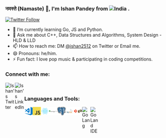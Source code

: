 ### नमस्ते (Namaste) 🙏, I'm Ishan Pandey from <img  alt="India" width="26px" src="https://upload.wikimedia.org/wikipedia/en/thumb/4/41/Flag_of_India.svg/383px-Flag_of_India.svg.png" /> .

[![Twitter Follow](https://img.shields.io/twitter/follow/ishan2512?color=1DA1F2&logo=twitter&style=for-the-badge)](https://twitter.com/intent/follow?original_referer=https%3A%2F%2Fgithub.com%2Fishancosmos25&screen_name=ishan2512)

- 🌱 I’m currently learning Go, JS and Python.
- 💬 Ask me about C++, Data Structures and Algorithms, System Design - HLD & LLD
- 📫 How to reach me: DM [@ishan2512](https://twitter.com/ishan2512) on Twitter or Email me.
- 😄 Pronouns: he/him.
- ⚡ Fun fact: I love pop music & participating in coding competitions.

### Connect with me:
<a href="https://twitter.com/ishan2512">
  <img align="left" alt="Ishan's Twitter" width="30px" src="https://image.flaticon.com/icons/svg/2111/2111703.svg" />
</a>
<a href="https://www.linkedin.com/in/ishancosmos25">
  <img align="left" alt="Ishan's LinkedIn" width="30px" src="https://image.flaticon.com/icons/svg/2111/2111465.svg" />
</a>
<br /> 

### Languages and Tools:

<a href="https://code.visualstudio.com/" target="_blank" rel="noopener noreferrer"><img align="left" alt="Visual Studio Code" width="26px" src="https://raw.githubusercontent.com/github/explore/80688e429a7d4ef2fca1e82350fe8e3517d3494d/topics/visual-studio-code/visual-studio-code.png" /></a>
<a href="https://developer.mozilla.org/en-US/docs/Web/JavaScript" target="_blank" rel="noopener noreferrer"><img align="left" alt="JavaScript" width="26px" src="https://raw.githubusercontent.com/github/explore/80688e429a7d4ef2fca1e82350fe8e3517d3494d/topics/javascript/javascript.png" /></a>
<a href="https://reactjs.org/" target="_blank" rel="noopener noreferrer"><img align="left" alt="React" width="26px" src="https://raw.githubusercontent.com/github/explore/80688e429a7d4ef2fca1e82350fe8e3517d3494d/topics/react/react.png" /></a>
<a href="https://www.mongodb.com/" target="_blank" rel="noopener noreferrer"><img align="left" alt="MongoDB" width="26px" src="https://raw.githubusercontent.com/github/explore/80688e429a7d4ef2fca1e82350fe8e3517d3494d/topics/mongodb/mongodb.png" /></a>
<a href="https://www.postgresql.org/" target="_blank" rel="noopener noreferrer"><img align="left" alt="PostgreSQL" width="26px" src="https://raw.githubusercontent.com/github/explore/80688e429a7d4ef2fca1e82350fe8e3517d3494d/topics/postgresql/postgresql.png" /></a>
<a href="https://www.mysql.com/" target="_blank" rel="noopener noreferrer"><img align="left" alt="MySQL" width="26px" src="https://raw.githubusercontent.com/github/explore/80688e429a7d4ef2fca1e82350fe8e3517d3494d/topics/mysql/mysql.png" /></a>
<a href="https://git-scm.com/" target="_blank" rel="noopener noreferrer"><img align="left" alt="Git" width="26px" src="https://raw.githubusercontent.com/github/explore/80688e429a7d4ef2fca1e82350fe8e3517d3494d/topics/git/git.png" /></a>
<a href="https://go.dev/" target="_blank" rel="noopener noreferrer"><img align="left" alt="GoLang" width="26px" 
src="https://blog.golang.org/go-brand/Go-Logo/SVG/Go-Logo_Aqua.svg" /></a>
<a href="https://www.jetbrains.com/go/" target="_blank" rel="noopener noreferrer"><img align="left" alt="GoLand IDE" width="26px" 
src="https://pbs.twimg.com/profile_images/1206615658638856192/eiS7UWLo_400x400.jpg" /></a>

<br />
<br />

<!--
**ishancosmos25/ishancosmos25** is a ✨ _special_ ✨ repository because its `README.md` (this file) appears on your GitHub profile.

Here are some ideas to get you started:

- 🔭 I’m currently working on ...
- 🌱 I’m currently learning ...
- 👯 I’m looking to collaborate on ...
- 🤔 I’m looking for help with ...
- 💬 Ask me about ...
- 📫 How to reach me: ...
- 😄 Pronouns: ...
- ⚡ Fun fact: ...
-->
